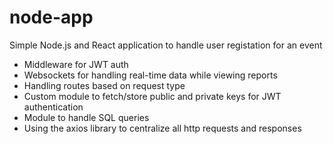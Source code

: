 # node-app

Simple Node.js and React application to handle user registation for an event

- Middleware for JWT auth
- Websockets for handling real-time data while viewing reports
- Handling routes based on request type
- Custom module to fetch/store public and private keys for JWT authentication
- Module to handle SQL queries
- Using the axios library to centralize all http requests and responses

